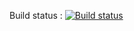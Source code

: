 Build status : [![Build status](https://ci.appveyor.com/api/projects/status/kji5om4ft5gt7hai?svg=true)](https://ci.appveyor.com/project/trungngotdt/appdiunity)

